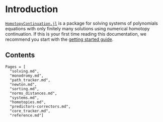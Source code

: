 # Introduction

[`HomotopyContinuation.jl`](https://www.JuliaHomotopyContinuation.org) is a package for solving systems of polynomials equations with
only finitely many solutions using numerical homotopy continuation.
If this is your first time reading this documentation, we recommend you start with the
[getting started guide](https://www.JuliaHomotopyContinuation.org/guides/get-started).

## Contents
```@contents
Pages = [
  "solving.md",
  "monodromy.md",
  "path_tracker.md",
  "newton.md",
  "sorting.md",
  "norms_distances.md",
  "systems.md",
  "homotopies.md",
  "predictors-correctors.md",
  "core_tracker.md",
  "reference.md"]
```
